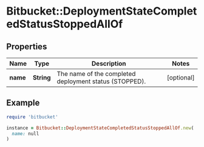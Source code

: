 # Bitbucket::DeploymentStateCompletedStatusStoppedAllOf

## Properties

| Name | Type | Description | Notes |
| ---- | ---- | ----------- | ----- |
| **name** | **String** | The name of the completed deployment status (STOPPED). | [optional] |

## Example

```ruby
require 'bitbucket'

instance = Bitbucket::DeploymentStateCompletedStatusStoppedAllOf.new(
  name: null
)
```

